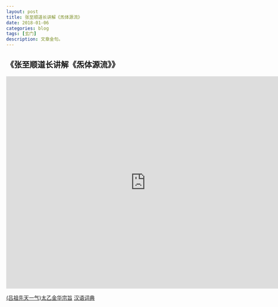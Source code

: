 ```yaml
---
layout: post
title: 张至顺道长讲解《炁体源流》
date: 2018-01-06
categories: blog
tags: [玄门]
description: 文章金句。
---
```


## 《张至顺道长讲解《炁体源流》》
<center><p><iframe id="b" class="b video_pc" src="https://static.hdslb.com/miniloader.swf?cid=9743096&aid=6001709" frameborder="0" width="750" height="572" allowfullscreen="true"></iframe></p>
</center>

[(吕祖先天一气)太乙金华宗旨](http://www.quanxue.cn/CT_DaoJia/JingHuaIndex.html)
[汉语词典](http://cd.hwxnet.com/view/jdlgfimhgpehjplm.html)
